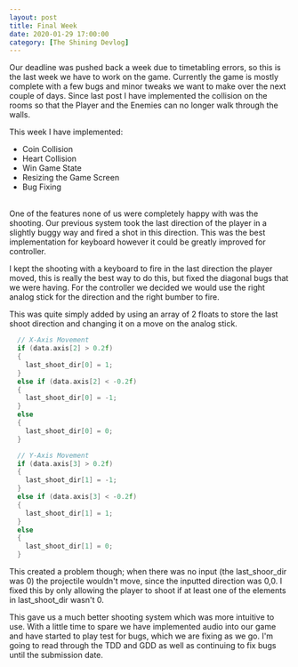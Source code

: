```yaml
---
layout: post
title: Final Week
date: 2020-01-29 17:00:00
category: [The Shining Devlog]
---
```


Our deadline was pushed back a week due to timetabling errors, so this is the last week we have to work on the game. Currently the game is mostly complete with a few bugs and minor tweaks we want to make over the next couple of days. Since last post I have implemented the collision on the rooms so that the Player and the Enemies can no longer walk through the walls.

This week I have implemented:
* Coin Collision
* Heart Collision
* Win Game State
* Resizing the Game Screen
* Bug Fixing

<br>
One of the features none of us were completely happy with was the shooting. Our previous system took the last direction of the player in a slightly buggy way and fired a shot in this direction. This was the best implementation for keyboard however it could be greatly improved for controller. 

I kept the shooting with a keyboard to fire in the last direction the player moved, this is really the best way to do this, but fixed the diagonal bugs that we were having. For the controller we decided we would use the right analog stick for the direction and the right bumber to fire. 

This was quite simply added by using an array of 2 floats to store the last shoot direction and changing it on a move on the analog stick. 

```cpp
  // X-Axis Movement 
  if (data.axis[2] > 0.2f)
  {
    last_shoot_dir[0] = 1;
  }
  else if (data.axis[2] < -0.2f)
  {
    last_shoot_dir[0] = -1;
  }
  else
  {
    last_shoot_dir[0] = 0;
  }

  // Y-Axis Movement 
  if (data.axis[3] > 0.2f)
  {
    last_shoot_dir[1] = -1;
  }
  else if (data.axis[3] < -0.2f)
  {
    last_shoot_dir[1] = 1;
  }
  else
  {
    last_shoot_dir[1] = 0;
  }
```

This created a problem though; when there was no input (the last_shoor_dir was 0) the projectile wouldn't move, since the inputted direction was 0,0. I fixed this by only allowing the player to shoot if at least one of the elements in last_shoot_dir wasn't 0.

This gave us a much better shooting system which was more intuitive to use.
With a little time to spare we have implemented audio into our game and have started to play test for bugs, which we are fixing as we go. I'm going to read through the TDD and GDD as well as continuing to fix bugs until the submission date. 